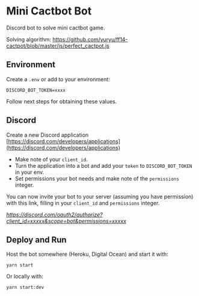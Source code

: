 # Mini Cactbot Bot

Discord bot to solve mini cactbot game.

Solving algorithm: https://github.com/yuryu/ff14-cactpot/blob/master/js/perfect_cactpot.js

## Environment

Create a `.env` or add to your environment:

```
DISCORD_BOT_TOKEN=xxxx                      
```

Follow next steps for obtaining these values.

## Discord

Create a new Discord application [https://discord.com/developers/applications](https://discord.com/developers/applications)

- Make note of your `client_id`.
- Turn the application into a bot and add your `token` to `DISCORD_BOT_TOKEN` in your env.
- Set permissions your bot needs and make note of the `permissions` integer.

You can now invite your bot to your server (assuming you have permission) with this link, filling in your `client_id` and `permissions` integer.

*https://discord.com/oauth2/authorize?client_id=xxxxx&scope=bot&permissions=xxxxx*

## Deploy and Run

Host the bot somewhere (Heroku, Digital Ocean) and start it with:

`yarn start`

Or locally with:

`yarn start:dev`
